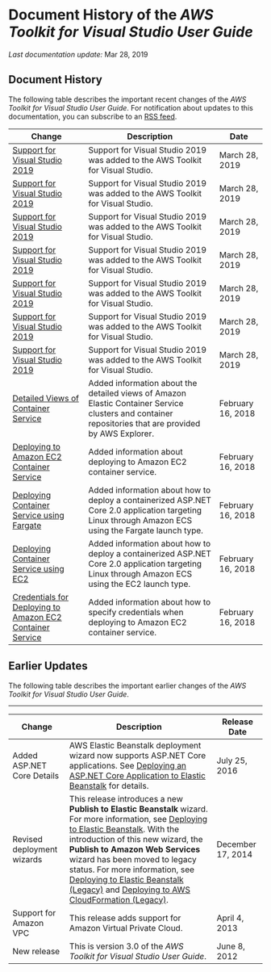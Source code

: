 # Document History of the *AWS Toolkit for Visual Studio User Guide*<a name="tkv-document-history"></a>

 *Last documentation update:* Mar 28, 2019

## Document History<a name="doc-history-recent"></a>

The following table describes the important recent changes of the *AWS Toolkit for Visual Studio User Guide*\. For notification about updates to this documentation, you can subscribe to an [RSS feed](https://docs.aws.amazon.com/toolkit-for-visual-studio/latest/user-guide/amazon-toolkit-for-visual-studio-guide-doc-history.rss)\.

| Change | Description | Date | 
| --- |--- |--- |
| [Support for Visual Studio 2019](setup.md) | Support for Visual Studio 2019 was added to the AWS Toolkit for Visual Studio\. | March 28, 2019 | 
| [Support for Visual Studio 2019](deployment-ecs-aspnetcore-fargate.md) | Support for Visual Studio 2019 was added to the AWS Toolkit for Visual Studio\. | March 28, 2019 | 
| [Support for Visual Studio 2019](deployment-ecs-aspnetcore-ec2.md) | Support for Visual Studio 2019 was added to the AWS Toolkit for Visual Studio\. | March 28, 2019 | 
| [Support for Visual Studio 2019](tkv-cfn-editor-new-project.md) | Support for Visual Studio 2019 was added to the AWS Toolkit for Visual Studio\. | March 28, 2019 | 
| [Support for Visual Studio 2019](lambda-creating-project-in-visual-studio.md) | Support for Visual Studio 2019 was added to the AWS Toolkit for Visual Studio\. | March 28, 2019 | 
| [Support for Visual Studio 2019](lambda-build-test-severless-app.md) | Support for Visual Studio 2019 was added to the AWS Toolkit for Visual Studio\. | March 28, 2019 | 
| [Support for Visual Studio 2019](lambda-rekognition-example.md) | Support for Visual Studio 2019 was added to the AWS Toolkit for Visual Studio\. | March 28, 2019 | 
| [Detailed Views of Container Service](tkv-ecs.md) | Added information about the detailed views of Amazon Elastic Container Service clusters and container repositories that are provided by AWS Explorer\. | February 16, 2018 | 
| [Deploying to Amazon EC2 Container Service](deployment-ecs.md) | Added information about deploying to Amazon EC2 container service\. | February 16, 2018 | 
| [Deploying Container Service using Fargate](deployment-ecs-aspnetcore-fargate.md) | Added information about how to deploy a containerized ASP\.NET Core 2\.0 application targeting Linux through Amazon ECS using the Fargate launch type\. | February 16, 2018 | 
| [Deploying Container Service using EC2](deployment-ecs-aspnetcore-ec2.md) | Added information about how to deploy a containerized ASP\.NET Core 2\.0 application targeting Linux through Amazon ECS using the EC2 launch type\. | February 16, 2018 | 
| [Credentials for Deploying to Amazon EC2 Container Service](deployment-ecs-specify-credentials.md) | Added information about how to specify credentials when deploying to Amazon EC2 container service\. | February 16, 2018 | 

## Earlier Updates<a name="doc-history-earlier"></a>

The following table describes the important earlier changes of the *AWS Toolkit for Visual Studio User Guide*\.


****  

| Change | Description | Release Date | 
| --- | --- | --- | 
|  Added ASP\.NET Core Details  |  AWS Elastic Beanstalk deployment wizard now supports ASP\.NET Core applications\. See [Deploying an ASP\.NET Core Application to Elastic Beanstalk](deployment-beanstalk-netcore.md#tkv-deploy-beanstalk-netcore) for details\.  |  July 25, 2016  | 
|  Revised deployment wizards  |  This release introduces a new **Publish to Elastic Beanstalk** wizard\. For more information, see [Deploying to Elastic Beanstalk](deployment-beanstalk.md#tkv-deploy-beanstalk)\. With the introduction of this new wizard, the **Publish to Amazon Web Services** wizard has been moved to legacy status\. For more information, see [Deploying to Elastic Beanstalk \(Legacy\)](deployment-beanstalk-legacy.md#tkv-deploy-beanstalk-legacy) and [Deploying to AWS CloudFormation \(Legacy\)](deployment-cloudform.md#tkv-deploy-cloudform)\.  |  December 17, 2014  | 
|  Support for Amazon VPC  |  This release adds support for Amazon Virtual Private Cloud\.  |  April 4, 2013  | 
|  New release  |  This is version 3\.0 of the *AWS Toolkit for Visual Studio User Guide*\.  |  June 8, 2012  | 